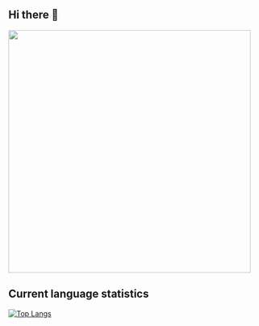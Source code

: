 ## Hi there 👋

<!--
**VavakinV/VavakinV** is a ✨ _special_ ✨ repository because its `README.md` (this file) appears on your GitHub profile.

Here are some ideas to get you started:

- 🔭 I’m currently working on ...
- 🌱 I’m currently learning ...
- 👯 I’m looking to collaborate on ...
- 🤔 I’m looking for help with ...
- 💬 Ask me about ...
- 📫 How to reach me: ...
- 😄 Pronouns: ...
- ⚡ Fun fact: ...
-->
<img src="https://giphy.com/embed/5QXWRp1CNGnMnZunC3" width="480" height="480" style="" frameBorder="0" class="giphy-embed" allowFullScreen/>

## Current language statistics
[![Top Langs](https://github-readme-stats.vercel.app/api/top-langs/?username=vavakinv&layout=compact)](https://github.com/anuraghazra/github-readme-stats)
